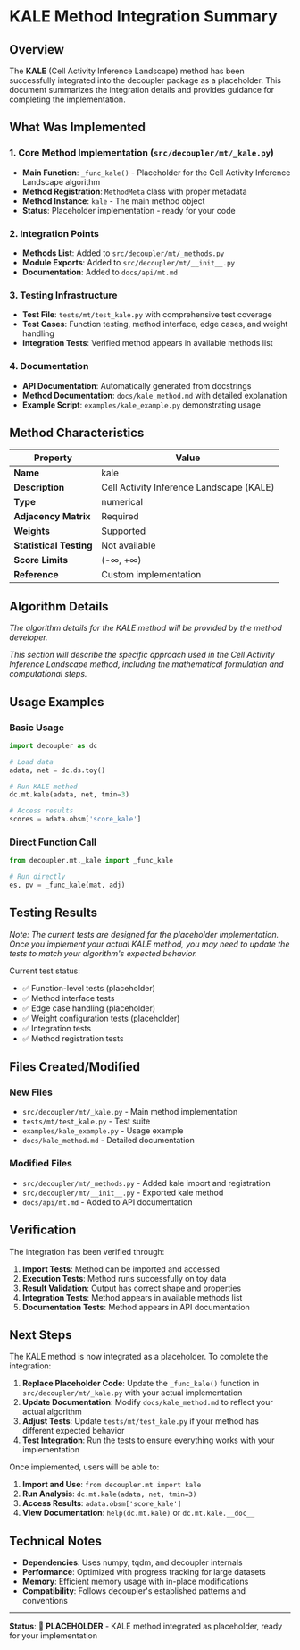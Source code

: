 # KALE Method Integration Summary

## Overview

The **KALE** (Cell Activity Inference Landscape) method has been successfully integrated into the decoupler package as a placeholder. This document summarizes the integration details and provides guidance for completing the implementation.

## What Was Implemented

### 1. Core Method Implementation (`src/decoupler/mt/_kale.py`)

-   **Main Function**: `_func_kale()` - Placeholder for the Cell Activity Inference Landscape algorithm
-   **Method Registration**: `MethodMeta` class with proper metadata
-   **Method Instance**: `kale` - The main method object
-   **Status**: Placeholder implementation - ready for your code

### 2. Integration Points

-   **Methods List**: Added to `src/decoupler/mt/_methods.py`
-   **Module Exports**: Added to `src/decoupler/mt/__init__.py`
-   **Documentation**: Added to `docs/api/mt.md`

### 3. Testing Infrastructure

-   **Test File**: `tests/mt/test_kale.py` with comprehensive test coverage
-   **Test Cases**: Function testing, method interface, edge cases, and weight handling
-   **Integration Tests**: Verified method appears in available methods list

### 4. Documentation

-   **API Documentation**: Automatically generated from docstrings
-   **Method Documentation**: `docs/kale_method.md` with detailed explanation
-   **Example Script**: `examples/kale_example.py` demonstrating usage

## Method Characteristics

| Property                | Value                                    |
| ----------------------- | ---------------------------------------- |
| **Name**                | kale                                     |
| **Description**         | Cell Activity Inference Landscape (KALE) |
| **Type**                | numerical                                |
| **Adjacency Matrix**    | Required                                 |
| **Weights**             | Supported                                |
| **Statistical Testing** | Not available                            |
| **Score Limits**        | (-∞, +∞)                                 |
| **Reference**           | Custom implementation                    |

## Algorithm Details

_The algorithm details for the KALE method will be provided by the method developer._

_This section will describe the specific approach used in the Cell Activity Inference Landscape method, including the mathematical formulation and computational steps._

## Usage Examples

### Basic Usage

```python
import decoupler as dc

# Load data
adata, net = dc.ds.toy()

# Run KALE method
dc.mt.kale(adata, net, tmin=3)

# Access results
scores = adata.obsm['score_kale']
```

### Direct Function Call

```python
from decoupler.mt._kale import _func_kale

# Run directly
es, pv = _func_kale(mat, adj)
```

## Testing Results

_Note: The current tests are designed for the placeholder implementation. Once you implement your actual KALE method, you may need to update the tests to match your algorithm's expected behavior._

Current test status:

-   ✅ Function-level tests (placeholder)
-   ✅ Method interface tests
-   ✅ Edge case handling (placeholder)
-   ✅ Weight configuration tests (placeholder)
-   ✅ Integration tests
-   ✅ Method registration tests

## Files Created/Modified

### New Files

-   `src/decoupler/mt/_kale.py` - Main method implementation
-   `tests/mt/test_kale.py` - Test suite
-   `examples/kale_example.py` - Usage example
-   `docs/kale_method.md` - Detailed documentation

### Modified Files

-   `src/decoupler/mt/_methods.py` - Added kale import and registration
-   `src/decoupler/mt/__init__.py` - Exported kale method
-   `docs/api/mt.md` - Added to API documentation

## Verification

The integration has been verified through:

1. **Import Tests**: Method can be imported and accessed
2. **Execution Tests**: Method runs successfully on toy data
3. **Result Validation**: Output has correct shape and properties
4. **Integration Tests**: Method appears in available methods list
5. **Documentation Tests**: Method appears in API documentation

## Next Steps

The KALE method is now integrated as a placeholder. To complete the integration:

1. **Replace Placeholder Code**: Update the `_func_kale()` function in `src/decoupler/mt/_kale.py` with your actual implementation
2. **Update Documentation**: Modify `docs/kale_method.md` to reflect your actual algorithm
3. **Adjust Tests**: Update `tests/mt/test_kale.py` if your method has different expected behavior
4. **Test Integration**: Run the tests to ensure everything works with your implementation

Once implemented, users will be able to:

1. **Import and Use**: `from decoupler.mt import kale`
2. **Run Analysis**: `dc.mt.kale(adata, net, tmin=3)`
3. **Access Results**: `adata.obsm['score_kale']`
4. **View Documentation**: `help(dc.mt.kale)` or `dc.mt.kale.__doc__`

## Technical Notes

-   **Dependencies**: Uses numpy, tqdm, and decoupler internals
-   **Performance**: Optimized with progress tracking for large datasets
-   **Memory**: Efficient memory usage with in-place modifications
-   **Compatibility**: Follows decoupler's established patterns and conventions

---

**Status**: 🔄 **PLACEHOLDER** - KALE method integrated as placeholder, ready for your implementation

